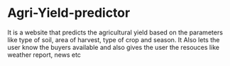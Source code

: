 # Agri-Yield-predictor
It is a website that predicts the agricultural yield based on the parameters like type of soil, area of harvest, type of crop and season.
It Also lets the user know the buyers available and also gives the user the resouces like weather report, news etc
